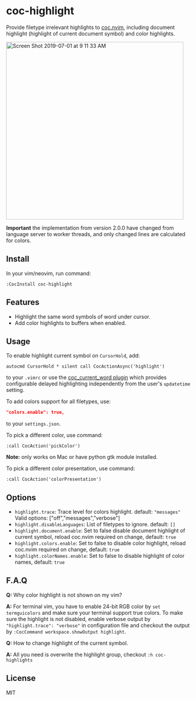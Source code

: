 # coc-highlight

Provide filetype irrelevant highlights to [coc.nvim](https://github.com/neoclide/coc.nvim),
including document highlight (highlight of current document symbol) and color
highlights.

<img width="480" alt="Screen Shot 2019-07-01 at 9 11 33 AM" src="https://user-images.githubusercontent.com/251450/60405074-979ae080-9be0-11e9-8039-b9a48fd8b5ad.png">

**Important** the implementation from version 2.0.0 have changed from language
server to worker threads, and only changed lines are calculated for colors.

## Install

In your vim/neovim, run command:

```
:CocInstall coc-highlight
```

## Features

- Highlight the same word symbols of word under cursor.
- Add color highlights to buffers when enabled.

## Usage

To enable highlight current symbol on `CursorHold`, add:

```vim
autocmd CursorHold * silent call CocActionAsync('highlight')
```

to your `.vimrc` or use the [coc_current_word plugin](https://github.com/IngoMeyer441/coc_current_word) which provides
configurable delayed highlighting independently from the user's `updatetime` setting.

To add colors support for all filetypes, use:

```json
"colors.enable": true,
```

to your `settings.json`.

To pick a different color, use command:

```
:call CocAction('pickColor')
```

**Note:** only works on Mac or have python gtk module installed.

To pick a different color presentation, use command:

```
:call CocAction('colorPresentation')
```

## Options

- `highlight.trace`: Trace level for colors highlight. default: `"messages"`
  Valid options: ["off","messages","verbose"]
- `highlight.disableLanguages`: List of filetypes to ignore. default: `[]`
- `highlight.document.enable`: Set to false disable document highlight of current symbol, reload coc.nvim required on change, default: `true`
- `highlight.colors.enable`: Set to false to disable color highlight, reload coc.nvim required on change, default: `true`
- `highlight.colorNames.enable`: Set to false to disable highlight of color names, default: `true`

## F.A.Q

**Q:** Why color highlight is not shown on my vim?

**A:** For terminal vim, you have to enable 24-bit RGB color by `set termguicolors` and make sure your terminal support true colors. To make sure the
highlight is not disabled, enable verbose output by `"highlight.trace": "verbose"` in configuration file and checkout the output by `:CocCommand workspace.showOutput highlight`.

**Q:** How to change highlight of the current symbol.

**A:** All you need is overwrite the highlight group, checkout `:h coc-highlights`

## License

MIT

